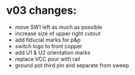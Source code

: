v03 changes:
============

- move SW1 left as much as possible
- increase size of upper right cutout
- add fiducial marks for p&p
- switch logo to front copper
- add U1 & U2 orientation marks
- replace VCC pour with rail
- ground pot third pin and separate from sweep
